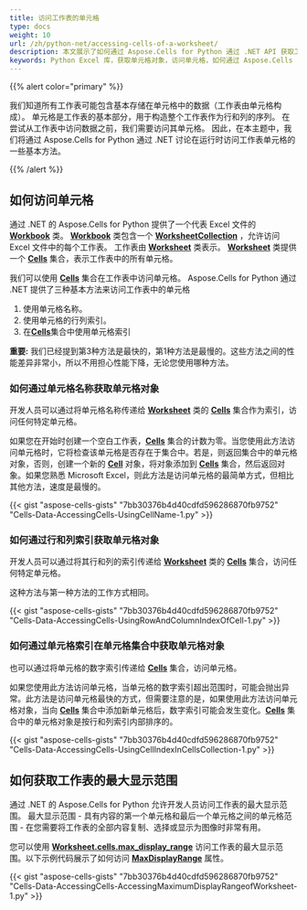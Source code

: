 ```yaml
---
title: 访问工作表的单元格
type: docs
weight: 10
url: /zh/python-net/accessing-cells-of-a-worksheet/
description: 本文展示了如何通过 Aspose.Cells for Python 通过 .NET API 获取工作表的最大显示范围并访问单元格。
keywords: Python Excel 库，获取单元格对象，访问单元格，如何通过 Aspose.Cells for Python 通过 .NET API 的行和列索引获取单元格对象，如何通过单元格集合的单元格索引获取单元格对象，如何通过行和列索引获取单元格对象，获取工作表的最大显示范围。 
---
```


{{% alert color="primary" %}}

我们知道所有工作表可能包含基本存储在单元格中的数据（工作表由单元格构成）。 单元格是工作表的基本部分，用于构造整个工作表作为行和列的序列。 在尝试从工作表中访问数据之前，我们需要访问其单元格。 因此，在本主题中，我们将通过 Aspose.Cells for Python 通过 .NET 讨论在运行时访问工作表单元格的一些基本方法。

{{% /alert %}}

## **如何访问单元格**

通过 .NET 的 Aspose.Cells for Python 提供了一个代表 Excel 文件的 [**Workbook**](https://reference.aspose.com/cells/python-net/aspose.cells/workbook) 类。 [**Workbook**](https://reference.aspose.com/cells/python-net/aspose.cells/workbook) 类包含一个 [**WorksheetCollection**](https://reference.aspose.com/cells/python-net/aspose.cells/worksheetcollection) ，允许访问 Excel 文件中的每个工作表。 工作表由 [**Worksheet**](https://reference.aspose.com/cells/python-net/aspose.cells/worksheet) 类表示。 [**Worksheet**](https://reference.aspose.com/cells/python-net/aspose.cells/worksheet) 类提供一个 [**Cells**](https://reference.aspose.com/cells/python-net/aspose.cells/cells) 集合，表示工作表中的所有单元格。

我们可以使用 [**Cells**](https://reference.aspose.com/cells/python-net/aspose.cells/cells) 集合在工作表中访问单元格。 Aspose.Cells for Python 通过 .NET 提供了三种基本方法来访问工作表中的单元格

1. 使用单元格名称。
1. 使用单元格的行列索引。
1. 在[**Cells**](https://reference.aspose.com/cells/python-net/aspose.cells/cells)集合中使用单元格索引

**重要:** 我们已经提到第3种方法是最快的，第1种方法是最慢的。这些方法之间的性能差异非常小，所以不用担心性能下降，无论您使用哪种方法。

### **如何通过单元格名称获取单元格对象**

开发人员可以通过将单元格名称传递给 [**Worksheet**](https://reference.aspose.com/cells/python-net/aspose.cells/worksheet) 类的 [**Cells**](https://reference.aspose.com/cells/python-net/aspose.cells/cells) 集合作为索引，访问任何特定单元格。

如果您在开始时创建一个空白工作表，[**Cells**](https://reference.aspose.com/cells/python-net/aspose.cells/cells) 集合的计数为零。当您使用此方法访问单元格时，它将检查该单元格是否存在于集合中。若是，则返回集合中的单元格对象，否则，创建一个新的 [**Cell**](https://reference.aspose.com/cells/python-net/aspose.cells/cell) 对象，将对象添加到 [**Cells**](https://reference.aspose.com/cells/python-net/aspose.cells/cells) 集合，然后返回对象。如果您熟悉 Microsoft Excel，则此方法是访问单元格的最简单方式，但相比其他方法，速度是最慢的。

{{< gist "aspose-cells-gists" "7bb30376b4d40cdfd596286870fb9752" "Cells-Data-AccessingCells-UsingCellName-1.py" >}}

### **如何通过行和列索引获取单元格对象**

开发人员可以通过将其行和列的索引传递给 [**Worksheet**](https://reference.aspose.com/cells/python-net/aspose.cells/worksheet) 类的 [**Cells**](https://reference.aspose.com/cells/python-net/aspose.cells/cells) 集合，访问任何特定单元格。

这种方法与第一种方法的工作方式相同。

{{< gist "aspose-cells-gists" "7bb30376b4d40cdfd596286870fb9752" "Cells-Data-AccessingCells-UsingRowAndColumnIndexOfCell-1.py" >}}

### **如何通过单元格索引在单元格集合中获取单元格对象**

也可以通过将单元格的数字索引传递给 [**Cells**](https://reference.aspose.com/cells/python-net/aspose.cells/cells) 集合，访问单元格。

如果您使用此方法访问单元格，当单元格的数字索引超出范围时，可能会抛出异常。此方法是访问单元格最快的方式，但需要注意的是，如果使用此方法访问单元格对象，当向 [**Cells**](https://reference.aspose.com/cells/python-net/aspose.cells/cells) 集合中添加新单元格后，数字索引可能会发生变化。[**Cells**](https://reference.aspose.com/cells/python-net/aspose.cells/cells) 集合中的单元格对象是按行和列索引内部排序的。

{{< gist "aspose-cells-gists" "7bb30376b4d40cdfd596286870fb9752" "Cells-Data-AccessingCells-UsingCellIndexInCellsCollection-1.py" >}}

## **如何获取工作表的最大显示范围**

通过 .NET 的 Aspose.Cells for Python 允许开发人员访问工作表的最大显示范围。 最大显示范围 - 具有内容的第一个单元格和最后一个单元格之间的单元格范围 - 在您需要将工作表的全部内容复制、选择或显示为图像时非常有用。

您可以使用 [**Worksheet.cells.max_display_range**](https://reference.aspose.com/cells/python-net/aspose.cells/cells/max_display_range/) 访问工作表的最大显示范围。以下示例代码展示了如何访问 [**MaxDisplayRange**](https://reference.aspose.com/cells/python-net/aspose.cells/cells/max_display_range/) 属性。

{{< gist "aspose-cells-gists" "7bb30376b4d40cdfd596286870fb9752" "Cells-Data-AccessingCells-AccessingMaximumDisplayRangeofWorksheet-1.py" >}}
